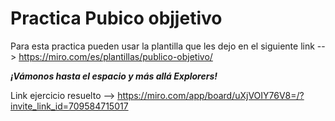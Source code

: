 # Practica Pubico objjetivo

Para esta practica pueden usar la plantilla que les dejo en el siguiente link -->  https://miro.com/es/plantillas/publico-objetivo/

***¡Vámonos hasta el espacio y más allá Explorers!***

Link ejercicio resuelto --> https://miro.com/app/board/uXjVOIY76V8=/?invite_link_id=709584715017